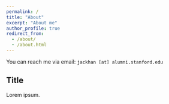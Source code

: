 ```yaml
---
permalink: /
title: "About"
excerpt: "About me"
author_profile: true
redirect_from: 
  - /about/
  - /about.html
---
```


You can reach me via email: `jackhan [at] alumni.stanford.edu`

Title
------
Lorem ipsum.
